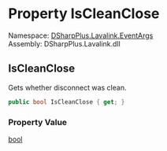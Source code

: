# Property IsCleanClose

Namespace: [DSharpPlus.Lavalink.EventArgs](DSharpPlus.Lavalink.EventArgs.md)  
Assembly: DSharpPlus.Lavalink.dll

## <a id="DSharpPlus_Lavalink_EventArgs_NodeDisconnectedEventArgs_IsCleanClose"></a>IsCleanClose

Gets whether disconnect was clean.

```csharp
public bool IsCleanClose { get; }
```

### Property Value

[bool](https://learn.microsoft.com/dotnet/api/system.boolean)

